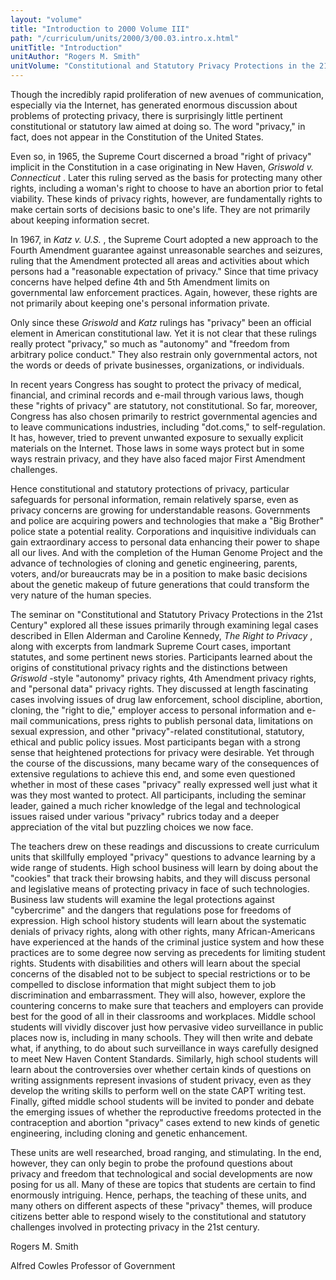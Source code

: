 ```yaml
---
layout: "volume"
title: "Introduction to 2000 Volume III"
path: "/curriculum/units/2000/3/00.03.intro.x.html"
unitTitle: "Introduction"
unitAuthor: "Rogers M. Smith"
unitVolume: "Constitutional and Statutory Privacy Protections in the 21st Century"
---
```

<body>
 <p>
  Though the incredibly rapid proliferation of new avenues of communication, especially via the Internet, has generated enormous discussion about problems of protecting privacy, there is surprisingly little pertinent constitutional or statutory law aimed at doing so.  The word "privacy," in fact, does not appear in the Constitution of the United States.
 </p>
 <p>
  Even so, in 1965, the Supreme Court discerned a broad "right of privacy" implicit in the Constitution in a case originating in New Haven,
  <i>
   Griswold v. Connecticut
  </i>
  .  Later this ruling served as the basis for protecting many other rights, including a woman's right to choose to have an abortion prior to fetal viability.  These kinds of privacy rights, however, are fundamentally rights to make certain sorts of decisions basic to one's life. They are not primarily about keeping information secret.
 </p>
 <p>
  In 1967, in
  <i>
   Katz v. U.S.
  </i>
  , the Supreme Court adopted a new approach to the Fourth Amendment guarantee against unreasonable searches and seizures, ruling that the Amendment protected all areas and activities about which persons had a "reasonable expectation of privacy."  Since that time privacy concerns have helped define 4th and 5th Amendment limits on governmental law enforcement practices.  Again, however, these rights are not primarily about keeping one's personal information private.
 </p>
 <p>
  Only since these
  <i>
   Griswold
  </i>
  and
  <i>
   Katz
  </i>
  rulings has "privacy" been an official element in American constitutional law.  Yet it is not clear that these rulings really protect "privacy," so much as "autonomy" and "freedom from arbitrary police conduct."  They also restrain only governmental actors, not the words or deeds of private businesses, organizations, or individuals.
 </p>
 <p>
  In recent years Congress has sought to protect the privacy of medical, financial, and criminal records and e-mail through various laws, though these "rights of privacy" are statutory, not constitutional.  So far, moreover, Congress has also chosen primarily to restrict governmental agencies and to leave communications industries, including "dot.coms," to self-regulation.  It has, however, tried to prevent unwanted exposure to sexually explicit materials on the Internet.  Those laws in some ways protect but in some ways restrain privacy, and they have also faced major First Amendment challenges.
 </p>
 <p>
  Hence constitutional and statutory protections of privacy, particular safeguards for personal information, remain relatively sparse, even as privacy concerns are growing for understandable reasons.  Governments and police are acquiring powers and technologies that make a "Big Brother" police state a potential reality.  Corporations and inquisitive individuals can gain extraordinary access to personal data enhancing their power to shape all our lives.  And with the completion of the Human Genome Project and the advance of technologies of cloning and genetic engineering, parents, voters, and/or bureaucrats may be in a position to make basic decisions about the genetic makeup of future generations that could transform the very nature of the human species.
 </p>
 <p>
  The seminar on "Constitutional and Statutory Privacy Protections in the 21st Century" explored all these issues primarily through examining legal cases described in Ellen Alderman and Caroline Kennedy,
  <i>
   The Right to Privacy
  </i>
  , along with excerpts from landmark Supreme Court cases, important statutes, and some pertinent news stories.  Participants learned about the origins of constitutional privacy rights and the distinctions between
  <i>
   Griswold
  </i>
  -style "autonomy" privacy rights, 4th Amendment privacy rights, and "personal data" privacy rights.  They discussed at length fascinating cases involving issues of drug law enforcement, school discipline, abortion, cloning, the "right to die," employer access to personal information and e-mail communications, press rights to publish personal data, limitations on sexual expression, and other "privacy"-related constitutional, statutory, ethical and public policy issues.  Most participants began with a strong sense that heightened protections for privacy were desirable.  Yet through the course of the discussions, many became wary of the consequences of extensive regulations to achieve this end, and some even questioned whether in most of these cases "privacy" really expressed well just what it was they most wanted to protect.  All participants, including the seminar leader, gained a much richer knowledge of the legal and technological issues raised under various "privacy" rubrics today and a deeper appreciation of the vital but puzzling choices we now face.
 </p>
 <p>
  The teachers drew on these readings and discussions to create curriculum units that skillfully employed "privacy" questions to advance learning by a wide range of students.  High school business will learn by doing about the "cookies" that track their browsing habits, and they will discuss personal and legislative means of protecting privacy in face of such technologies.  Business law students will examine the legal protections against "cybercrime" and the dangers that regulations pose for freedoms of expression.  High school history students will learn about the systematic denials of privacy rights, along with other rights, many African-Americans have experienced at the hands of the criminal justice system and how these practices are to some degree now serving as precedents for limiting student rights.  Students with disabilities and others will learn about the special concerns of the disabled not to be subject to special restrictions or to be compelled to disclose information that might subject them to job discrimination and embarrassment.  They will also, however, explore the countering concerns to make sure that teachers and employers can provide best for the good of all in their classrooms and workplaces.  Middle school students will vividly discover just how pervasive video surveillance in public places now is, including in many schools.  They will then write and debate what, if anything, to do about such surveillance in ways carefully designed to meet New Haven Content Standards.  Similarly, high school students will learn about the controversies over whether certain kinds of questions on writing assignments represent invasions of student privacy, even as they develop the writing skills to perform well on the state CAPT writing test.  Finally, gifted middle school students will be invited to ponder and debate the emerging issues of whether the reproductive freedoms protected in the contraception and abortion "privacy" cases extend to new kinds of genetic engineering, including cloning and genetic enhancement.
 </p>
 <p>
  These units are well researched, broad ranging, and stimulating.  In the end, however, they can only begin to probe the profound questions about privacy and freedom that technological and social developments are now posing for us all.  Many of these are topics that students are certain to find enormously intriguing.  Hence, perhaps, the teaching of these units, and many others on different aspects of these "privacy" themes, will produce citizens better able to respond wisely to the constitutional and statutory challenges involved in protecting privacy in the 21st century.
 </p>
 <p>
  Rogers M. Smith
 </p>
 <p>
  Alfred Cowles Professor of Government
 </p>


</body>